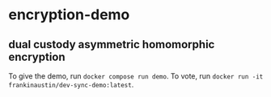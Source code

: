 # encryption-demo
## dual custody asymmetric homomorphic encryption

To give the demo, run `docker compose run demo`.
To vote, run `docker run -it frankinaustin/dev-sync-demo:latest`.
